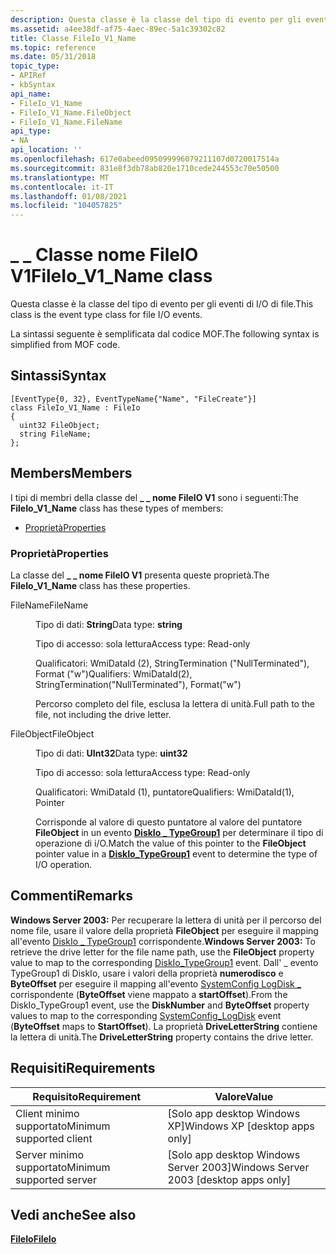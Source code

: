 ```yaml
---
description: Questa classe è la classe del tipo di evento per gli eventi di I/O di file. La sintassi seguente è semplificata dal codice MOF.
ms.assetid: a4ee38df-af75-4aec-89ec-5a1c39302c82
title: Classe FileIo_V1_Name
ms.topic: reference
ms.date: 05/31/2018
topic_type:
- APIRef
- kbSyntax
api_name:
- FileIo_V1_Name
- FileIo_V1_Name.FileObject
- FileIo_V1_Name.FileName
api_type:
- NA
api_location: ''
ms.openlocfilehash: 617e0abeed095099996079211107d0720017514a
ms.sourcegitcommit: 831e8f3db78ab820e1710cede244553c70e50500
ms.translationtype: MT
ms.contentlocale: it-IT
ms.lasthandoff: 01/08/2021
ms.locfileid: "104057825"
---
```

# <a name="fileio_v1_name-class"></a><span data-ttu-id="fa0ce-104">\_ \_ Classe nome FileIO V1</span><span class="sxs-lookup"><span data-stu-id="fa0ce-104">FileIo\_V1\_Name class</span></span>

<span data-ttu-id="fa0ce-105">Questa classe è la classe del tipo di evento per gli eventi di I/O di file.</span><span class="sxs-lookup"><span data-stu-id="fa0ce-105">This class is the event type class for file I/O events.</span></span>

<span data-ttu-id="fa0ce-106">La sintassi seguente è semplificata dal codice MOF.</span><span class="sxs-lookup"><span data-stu-id="fa0ce-106">The following syntax is simplified from MOF code.</span></span>

## <a name="syntax"></a><span data-ttu-id="fa0ce-107">Sintassi</span><span class="sxs-lookup"><span data-stu-id="fa0ce-107">Syntax</span></span>

``` syntax
[EventType{0, 32}, EventTypeName{"Name", "FileCreate"}]
class FileIo_V1_Name : FileIo
{
  uint32 FileObject;
  string FileName;
};
```

## <a name="members"></a><span data-ttu-id="fa0ce-108">Members</span><span class="sxs-lookup"><span data-stu-id="fa0ce-108">Members</span></span>

<span data-ttu-id="fa0ce-109">I tipi di membri della classe del **\_ \_ nome FileIO V1** sono i seguenti:</span><span class="sxs-lookup"><span data-stu-id="fa0ce-109">The **FileIo\_V1\_Name** class has these types of members:</span></span>

-   [<span data-ttu-id="fa0ce-110">Proprietà</span><span class="sxs-lookup"><span data-stu-id="fa0ce-110">Properties</span></span>](#properties)

### <a name="properties"></a><span data-ttu-id="fa0ce-111">Proprietà</span><span class="sxs-lookup"><span data-stu-id="fa0ce-111">Properties</span></span>

<span data-ttu-id="fa0ce-112">La classe del **\_ \_ nome FileIO V1** presenta queste proprietà.</span><span class="sxs-lookup"><span data-stu-id="fa0ce-112">The **FileIo\_V1\_Name** class has these properties.</span></span>

<dl> <dt>

<span data-ttu-id="fa0ce-113">FileName</span><span class="sxs-lookup"><span data-stu-id="fa0ce-113">FileName</span></span>
</dt> <dd> <dl> <dt>

<span data-ttu-id="fa0ce-114">Tipo di dati: **String**</span><span class="sxs-lookup"><span data-stu-id="fa0ce-114">Data type: **string**</span></span>
</dt> <dt>

<span data-ttu-id="fa0ce-115">Tipo di accesso: sola lettura</span><span class="sxs-lookup"><span data-stu-id="fa0ce-115">Access type: Read-only</span></span>
</dt> <dt>

<span data-ttu-id="fa0ce-116">Qualificatori: WmiDataId (2), StringTermination ("NullTerminated"), Format ("w")</span><span class="sxs-lookup"><span data-stu-id="fa0ce-116">Qualifiers: WmiDataId(2), StringTermination("NullTerminated"), Format("w")</span></span>
</dt> </dl>

<span data-ttu-id="fa0ce-117">Percorso completo del file, esclusa la lettera di unità.</span><span class="sxs-lookup"><span data-stu-id="fa0ce-117">Full path to the file, not including the drive letter.</span></span>

</dd> <dt>

<span data-ttu-id="fa0ce-118">FileObject</span><span class="sxs-lookup"><span data-stu-id="fa0ce-118">FileObject</span></span>
</dt> <dd> <dl> <dt>

<span data-ttu-id="fa0ce-119">Tipo di dati: **UInt32**</span><span class="sxs-lookup"><span data-stu-id="fa0ce-119">Data type: **uint32**</span></span>
</dt> <dt>

<span data-ttu-id="fa0ce-120">Tipo di accesso: sola lettura</span><span class="sxs-lookup"><span data-stu-id="fa0ce-120">Access type: Read-only</span></span>
</dt> <dt>

<span data-ttu-id="fa0ce-121">Qualificatori: WmiDataId (1), puntatore</span><span class="sxs-lookup"><span data-stu-id="fa0ce-121">Qualifiers: WmiDataId(1), Pointer</span></span>
</dt> </dl>

<span data-ttu-id="fa0ce-122">Corrisponde al valore di questo puntatore al valore del puntatore **FileObject** in un evento [**DiskIo \_ TypeGroup1**](diskio-typegroup1.md) per determinare il tipo di operazione di i/O.</span><span class="sxs-lookup"><span data-stu-id="fa0ce-122">Match the value of this pointer to the **FileObject** pointer value in a [**DiskIo\_TypeGroup1**](diskio-typegroup1.md) event to determine the type of I/O operation.</span></span>

</dd> </dl>

## <a name="remarks"></a><span data-ttu-id="fa0ce-123">Commenti</span><span class="sxs-lookup"><span data-stu-id="fa0ce-123">Remarks</span></span>

<span data-ttu-id="fa0ce-124">**Windows Server 2003:** Per recuperare la lettera di unità per il percorso del nome file, usare il valore della proprietà **FileObject** per eseguire il mapping all'evento [DiskIo \_ TypeGroup1](diskio-typegroup1.md) corrispondente.</span><span class="sxs-lookup"><span data-stu-id="fa0ce-124">**Windows Server 2003:** To retrieve the drive letter for the file name path, use the **FileObject** property value to map to the corresponding [DiskIo\_TypeGroup1](diskio-typegroup1.md) event.</span></span> <span data-ttu-id="fa0ce-125">Dall' \_ evento TypeGroup1 di DiskIo, usare i valori della proprietà **numerodisco** e **ByteOffset** per eseguire il mapping all'evento [SystemConfig LogDisk \_](systemconfig-logdisk.md) corrispondente (**ByteOffset** viene mappato a **startOffset**).</span><span class="sxs-lookup"><span data-stu-id="fa0ce-125">From the DiskIo\_TypeGroup1 event, use the **DiskNumber** and **ByteOffset** property values to map to the corresponding [SystemConfig\_LogDisk](systemconfig-logdisk.md) event (**ByteOffset** maps to **StartOffset**).</span></span> <span data-ttu-id="fa0ce-126">La proprietà **DriveLetterString** contiene la lettera di unità.</span><span class="sxs-lookup"><span data-stu-id="fa0ce-126">The **DriveLetterString** property contains the drive letter.</span></span>

## <a name="requirements"></a><span data-ttu-id="fa0ce-127">Requisiti</span><span class="sxs-lookup"><span data-stu-id="fa0ce-127">Requirements</span></span>



| <span data-ttu-id="fa0ce-128">Requisito</span><span class="sxs-lookup"><span data-stu-id="fa0ce-128">Requirement</span></span> | <span data-ttu-id="fa0ce-129">Valore</span><span class="sxs-lookup"><span data-stu-id="fa0ce-129">Value</span></span> |
|-------------------------------------|------------------------------------------------------|
| <span data-ttu-id="fa0ce-130">Client minimo supportato</span><span class="sxs-lookup"><span data-stu-id="fa0ce-130">Minimum supported client</span></span><br/> | <span data-ttu-id="fa0ce-131">\[Solo app desktop Windows XP\]</span><span class="sxs-lookup"><span data-stu-id="fa0ce-131">Windows XP \[desktop apps only\]</span></span><br/>          |
| <span data-ttu-id="fa0ce-132">Server minimo supportato</span><span class="sxs-lookup"><span data-stu-id="fa0ce-132">Minimum supported server</span></span><br/> | <span data-ttu-id="fa0ce-133">\[Solo app desktop Windows Server 2003\]</span><span class="sxs-lookup"><span data-stu-id="fa0ce-133">Windows Server 2003 \[desktop apps only\]</span></span><br/> |



## <a name="see-also"></a><span data-ttu-id="fa0ce-134">Vedi anche</span><span class="sxs-lookup"><span data-stu-id="fa0ce-134">See also</span></span>

<dl> <dt>

[<span data-ttu-id="fa0ce-135">**FileIo**</span><span class="sxs-lookup"><span data-stu-id="fa0ce-135">**FileIo**</span></span>](fileio.md)
</dt> </dl>

 

 




